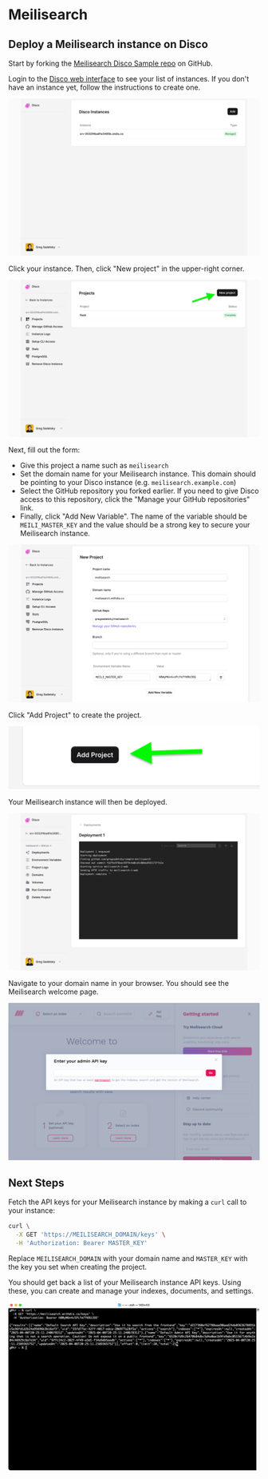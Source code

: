 # Meilisearch

## Deploy a Meilisearch instance on Disco

Start by forking the [Meilisearch Disco Sample repo](https://github.com/letsdiscodev/sample-meilisearch) on GitHub.

Login to the [Disco web interface](https://dashboard.disco.cloud/) to see your list of instances. If you don't have an instance yet, follow the instructions to create one.

![List of Disco instances](./img/meilisearch/01.instances.png)

Click your instance. Then, click "New project" in the upper-right corner.

![New project button](./img/meilisearch/02.new-project-button.png)

Next, fill out the form:

- Give this project a name such as `meilisearch`
- Set the domain name for your Meilisearch instance. This domain should be pointing to your Disco instance (e.g. `meilisearch.example.com`)
- Select the GitHub repository you forked earlier. If you need to give Disco access to this repository, click the "Manage your GitHub repositories" link.
- Finally, click "Add New Variable". The name of the variable should be `MEILI_MASTER_KEY` and the value should be a strong key to secure your Meilisearch instance.

![New project form](./img/meilisearch/03.new-project-form-fields.png)

Click "Add Project" to create the project.

![New project form](./img/meilisearch/04.new-project-form-submit.png)

Your Meilisearch instance will then be deployed.

![Deployment](./img/meilisearch/05.deployment.png)

Navigate to your domain name in your browser. You should see the Meilisearch welcome page.

![Meilisearch UI](./img/meilisearch/06.meilisearch-ui.png)

## Next Steps

Fetch the API keys for your Meilisearch instance by making a `curl` call to your instance:

```bash
curl \
  -X GET 'https://MEILISEARCH_DOMAIN/keys' \
  -H 'Authorization: Bearer MASTER_KEY'
```

Replace `MEILISEARCH_DOMAIN` with your domain name and `MASTER_KEY` with the key you set when creating the project.

You should get back a list of your Meilisearch instance API keys. Using these, you can create and manage your indexes, documents, and settings.

![API Keys](./img/meilisearch/07.api-keys.png)
